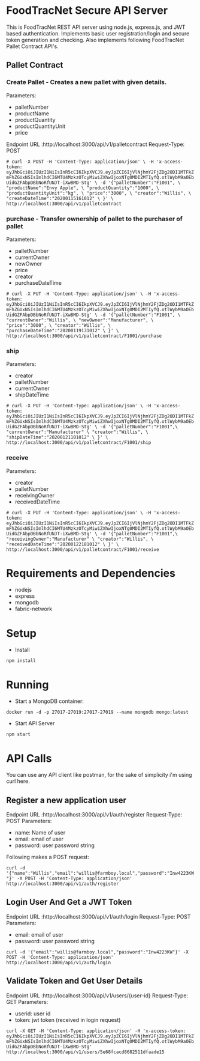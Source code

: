 # FoodTracNet Secure API Server

This is FoodTracNet REST API server using node.js, express.js, and JWT based authentication. Implements basic user registration/login and secure token generation and checking. Also implements following FoodTracNet Pallet Contract API's.

## Pallet Contract

### Create Pallet - Creates a new pallet with given details.

Parameters:
- palletNumber
- productName
- productQuantity
- productQuantityUnit
- price

Endpoint URL :http://localhost:3000/api/v1/palletcontract
Request-Type: POST

`#
curl -X POST -H 'Content-Type: application/json' \
              -H 'x-access-token: eyJhbGciOiJIUzI1NiIsInR5cCI6IkpXVCJ9.eyJpZCI6IjVlNjhmY2FjZDg2ODI1MTFkZmFhZGUxNSIsImlhdCI6MTU4MzkzOTcyMiwiZXhwIjoxNTg0MDI2MTIyfQ.otlWybM9aOEbUidGZFAbpDBbNoRfUNJT-iXwBMD-Stg' \
              -d '{"palletNumber":"F1001", \
                    "productName":"Envy Apple", \
                    "productQuantity":"1000", \
                    "productQuantityUnit":"kg", \
                    "price":"3000", \
                    "creator":"Willis", \
                    "createDateTime":"20200115161012" \
                    }' \
              http://localhost:3000/api/v1/palletcontract
`


### purchase - Transfer ownership of pallet to the purchaser of pallet

Parameters:
- palletNumber
- currentOwner
- newOwner
- price
- creator
- purchaseDateTime

`#
curl -X PUT -H 'Content-Type: application/json' \
              -H 'x-access-token: eyJhbGciOiJIUzI1NiIsInR5cCI6IkpXVCJ9.eyJpZCI6IjVlNjhmY2FjZDg2ODI1MTFkZmFhZGUxNSIsImlhdCI6MTU4MzkzOTcyMiwiZXhwIjoxNTg0MDI2MTIyfQ.otlWybM9aOEbUidGZFAbpDBbNoRfUNJT-iXwBMD-Stg' \
              -d '{"palletNumber":"F1001", \
                    "currentOwner":"Willis", \
                    "newOwner":"Manufacturer", \
                    "price":"3000", \
                    "creator":"Willis", \
                    "purchaseDateTime":"20200119131012" \
                    }' \
              http://localhost:3000/api/v1/palletcontract/F1001/purchase
`

### ship

Parameters:
- creator
- palletNumber
- currentOwner
- shipDateTime

`#
curl -X PUT -H 'Content-Type: application/json' \
              -H 'x-access-token: eyJhbGciOiJIUzI1NiIsInR5cCI6IkpXVCJ9.eyJpZCI6IjVlNjhmY2FjZDg2ODI1MTFkZmFhZGUxNSIsImlhdCI6MTU4MzkzOTcyMiwiZXhwIjoxNTg0MDI2MTIyfQ.otlWybM9aOEbUidGZFAbpDBbNoRfUNJT-iXwBMD-Stg' \
              -d '{"palletNumber":"F1001",\
                    "currentOwner":"Manufacturer" \
                    "creator":"Willis", \
                    "shipDateTime":"20200121101012" \
                    }' \
              http://localhost:3000/api/v1/palletcontract/F1001/ship
`


### receive

Parameters:
- creator
- palletNumber
- receivingOwner
- receivedDateTime

`#
curl -X PUT -H 'Content-Type: application/json' \
              -H 'x-access-token: eyJhbGciOiJIUzI1NiIsInR5cCI6IkpXVCJ9.eyJpZCI6IjVlNjhmY2FjZDg2ODI1MTFkZmFhZGUxNSIsImlhdCI6MTU4MzkzOTcyMiwiZXhwIjoxNTg0MDI2MTIyfQ.otlWybM9aOEbUidGZFAbpDBbNoRfUNJT-iXwBMD-Stg' \
              -d '{"palletNumber":"F1001",\
                    "receivingOwner":"Manufacturer" \
                    "creator":"Willis", \
                    "receivedDateTime":"20200122181012" \
                    }' \
              http://localhost:3000/api/v1/palletcontract/F1001/receive
`

# Requirements and Dependencies

- nodejs
- express
- mongodb
- fabric-network

# Setup

- Install

`npm install`

# Running

- Start a MongoDB container:

`docker run -d -p 27017-27019:27017-27019 --name mongodb mongo:latest`

- Start API Server

`npm start`


# API Calls

You can use any API client like postman, for the sake of simplicity i'm using curl here.

## Register a new application user

Endpoint URL :http://localhost:3000/api/v1/auth/register
Request-Type: POST
Parameters:
- name: Name of user
- email: email of user
- password: user password string


Following makes a POST request:

`curl -d '{"name":"Willis","email":"willis@farmboy.local","password":"Inw4223KW"}' -X POST -H 'Content-Type: application/json' http://localhost:3000/api/v1/auth/register`

## Login User And Get a JWT Token

Endpoint URL :http://localhost:3000/api/v1/auth/login
Request-Type: POST
Parameters:
- email: email of user
- password: user password string

`curl -d '{"email":"willis@farmboy.local","password":"Inw4223KW"}' -X POST -H 'Content-Type: application/json' http://localhost:3000/api/v1/auth/login`

## Validate Token and Get User Details

Endpoint URL :http://localhost:3000/api/v1/users/{user-id}
Request-Type: GET
Parameters:
- userid: user id
- token: jwt token (received in login request)

`curl -X GET -H 'Content-Type: application/json' -H 'x-access-token: eyJhbGciOiJIUzI1NiIsInR5cCI6IkpXVCJ9.eyJpZCI6IjVlNjhmY2FjZDg2ODI1MTFkZmFhZGUxNSIsImlhdCI6MTU4MzkzOTcyMiwiZXhwIjoxNTg0MDI2MTIyfQ.otlWybM9aOEbUidGZFAbpDBbNoRfUNJT-iXwBMD-Stg' http://localhost:3000/api/v1/users/5e68fcacd8682511dfaade15`
